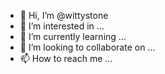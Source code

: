 - 👋 Hi, I’m @wittystone
- 👀 I’m interested in ...
- 🌱 I’m currently learning ...
- 💞️ I’m looking to collaborate on ...
- 📫 How to reach me ...

<!---
wittystone/wittystone is a ✨ special ✨ repository because its `README.md` (this file) appears on your GitHub profile.
You can click the Preview link to take a look at your changes.
--->

